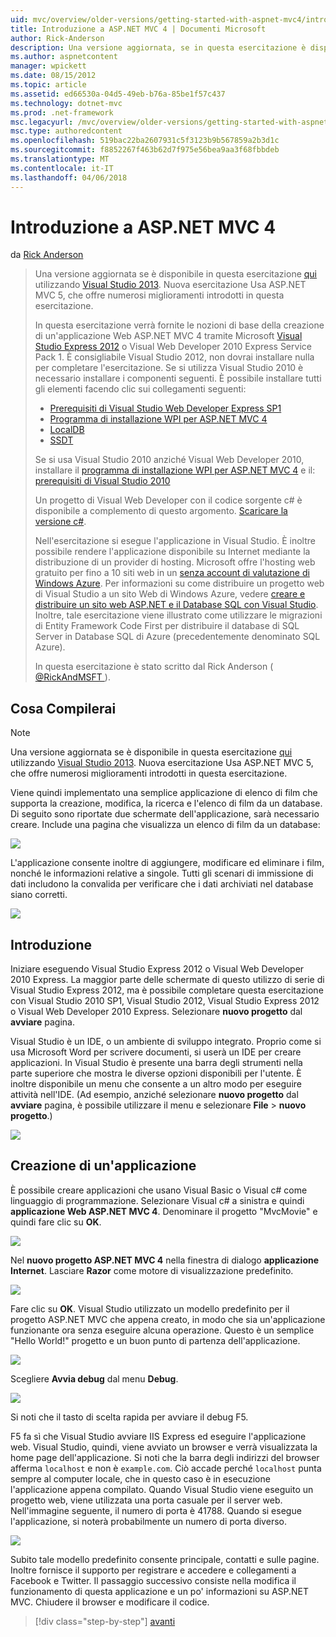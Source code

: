 ```yaml
---
uid: mvc/overview/older-versions/getting-started-with-aspnet-mvc4/intro-to-aspnet-mvc-4
title: Introduzione a ASP.NET MVC 4 | Documenti Microsoft
author: Rick-Anderson
description: Una versione aggiornata, se in questa esercitazione è disponibile qui con Visual Studio 2013. Nuova esercitazione Usa ASP.NET MVC 5, che offre numerosi miglioramenti rispetto t...
ms.author: aspnetcontent
manager: wpickett
ms.date: 08/15/2012
ms.topic: article
ms.assetid: ed66530a-04d5-49eb-b76a-85be1f57c437
ms.technology: dotnet-mvc
ms.prod: .net-framework
msc.legacyurl: /mvc/overview/older-versions/getting-started-with-aspnet-mvc4/intro-to-aspnet-mvc-4
msc.type: authoredcontent
ms.openlocfilehash: 519bac22ba2607931c5f3123b9b567859a2b3d1c
ms.sourcegitcommit: f8852267f463b62d7f975e56bea9aa3f68fbbdeb
ms.translationtype: MT
ms.contentlocale: it-IT
ms.lasthandoff: 04/06/2018
---
```

<a name="intro-to-aspnet-mvc-4"></a>Introduzione a ASP.NET MVC 4
====================
da [Rick Anderson](https://github.com/Rick-Anderson)

> Una versione aggiornata se è disponibile in questa esercitazione [qui](../../getting-started/introduction/getting-started.md) utilizzando [Visual Studio 2013](https://www.microsoft.com/visualstudio/eng/2013-downloads). Nuova esercitazione Usa ASP.NET MVC 5, che offre numerosi miglioramenti introdotti in questa esercitazione.
> 
> In questa esercitazione verrà fornite le nozioni di base della creazione di un'applicazione Web ASP.NET MVC 4 tramite Microsoft [Visual Studio Express 2012](https://www.microsoft.com/visualstudio/11/products/express) o Visual Web Developer 2010 Express Service Pack 1. È consigliabile Visual Studio 2012, non dovrai installare nulla per completare l'esercitazione. Se si utilizza Visual Studio 2010 è necessario installare i componenti seguenti. È possibile installare tutti gli elementi facendo clic sui collegamenti seguenti:
> 
> - [Prerequisiti di Visual Studio Web Developer Express SP1](https://www.microsoft.com/web/gallery/install.aspx?appid=VWD2010SP1Pack)
> - [Programma di installazione WPI per ASP.NET MVC 4](https://go.microsoft.com/fwlink/?LinkId=243392)
> - [LocalDB](https://www.microsoft.com/web/gallery/install.aspx?appid=SQLLocalDBOnly_11_0)
> - [SSDT](https://blogs.msdn.com/b/rickandy/archive/2012/08/02/installing-and-using-sql-server-data-tools-ssdt-on-visual-studio-2010-and-vwd.aspx)
> 
> Se si usa Visual Studio 2010 anziché Visual Web Developer 2010, installare il [programma di installazione WPI per ASP.NET MVC 4](https://go.microsoft.com/fwlink/?LinkId=243392) e il: [prerequisiti di Visual Studio 2010](https://www.microsoft.com/web/gallery/install.aspx?appsxml=&amp;appid=VS2010SP1Pack)
> 
> Un progetto di Visual Web Developer con il codice sorgente c# è disponibile a complemento di questo argomento. [Scaricare la versione c#](https://code.msdn.microsoft.com/Intro-to-ASPNET-MVC-4-61d0219d/file/114480/1/MvcMovie.zip).
> 
> Nell'esercitazione si esegue l'applicazione in Visual Studio. È inoltre possibile rendere l'applicazione disponibile su Internet mediante la distribuzione di un provider di hosting. Microsoft offre l'hosting web gratuito per fino a 10 siti web in un [senza account di valutazione di Windows Azure](https://www.windowsazure.com/pricing/free-trial/?WT.mc_id=A443DD604). Per informazioni su come distribuire un progetto web di Visual Studio a un sito Web di Windows Azure, vedere [creare e distribuire un sito web ASP.NET e il Database SQL con Visual Studio](https://docs.microsoft.com/dotnet/azure/). Inoltre, tale esercitazione viene illustrato come utilizzare le migrazioni di Entity Framework Code First per distribuire il database di SQL Server in Database SQL di Azure (precedentemente denominato SQL Azure).
> 
> In questa esercitazione è stato scritto dal Rick Anderson ( [ @RickAndMSFT ](https://twitter.com/#!/RickAndMSFT) ).


## <a name="what-youll-build"></a>Cosa Compilerai

> [!NOTE]
> Una versione aggiornata se è disponibile in questa esercitazione [qui](../../getting-started/introduction/getting-started.md) utilizzando [Visual Studio 2013](https://www.microsoft.com/visualstudio/eng/2013-downloads). Nuova esercitazione Usa ASP.NET MVC 5, che offre numerosi miglioramenti introdotti in questa esercitazione.


Viene quindi implementato una semplice applicazione di elenco di film che supporta la creazione, modifica, la ricerca e l'elenco di film da un database. Di seguito sono riportate due schermate dell'applicazione, sarà necessario creare. Include una pagina che visualizza un elenco di film da un database:

![](intro-to-aspnet-mvc-4/_static/image1.png)

L'applicazione consente inoltre di aggiungere, modificare ed eliminare i film, nonché le informazioni relative a singole. Tutti gli scenari di immissione di dati includono la convalida per verificare che i dati archiviati nel database siano corretti.

![](intro-to-aspnet-mvc-4/_static/image2.png)

## <a name="getting-started"></a>Introduzione

Iniziare eseguendo Visual Studio Express 2012 o Visual Web Developer 2010 Express. La maggior parte delle schermate di questo utilizzo di serie di Visual Studio Express 2012, ma è possibile completare questa esercitazione con Visual Studio 2010 SP1, Visual Studio 2012, Visual Studio Express 2012 o Visual Web Developer 2010 Express. Selezionare **nuovo progetto** dal **avviare** pagina.

Visual Studio è un IDE, o un ambiente di sviluppo integrato. Proprio come si usa Microsoft Word per scrivere documenti, si userà un IDE per creare applicazioni. In Visual Studio è presente una barra degli strumenti nella parte superiore che mostra le diverse opzioni disponibili per l'utente. È inoltre disponibile un menu che consente a un altro modo per eseguire attività nell'IDE. (Ad esempio, anziché selezionare **nuovo progetto** dal **avviare** pagina, è possibile utilizzare il menu e selezionare **File** &gt; **nuovo progetto**.)

![](intro-to-aspnet-mvc-4/_static/image3.png)

## <a name="creating-your-first-application"></a>Creazione di un'applicazione

È possibile creare applicazioni che usano Visual Basic o Visual c# come linguaggio di programmazione. Selezionare Visual c# a sinistra e quindi **applicazione Web ASP.NET MVC 4**. Denominare il progetto &quot;MvcMovie&quot; e quindi fare clic su **OK**.

![](intro-to-aspnet-mvc-4/_static/image4.png)

Nel **nuovo progetto ASP.NET MVC 4** nella finestra di dialogo **applicazione Internet**. Lasciare **Razor** come motore di visualizzazione predefinito.

![](intro-to-aspnet-mvc-4/_static/image5.png)

Fare clic su **OK**. Visual Studio utilizzato un modello predefinito per il progetto ASP.NET MVC che appena creato, in modo che sia un'applicazione funzionante ora senza eseguire alcuna operazione. Questo è un semplice &quot;Hello World!&quot; progetto e un buon punto di partenza dell'applicazione.

![](intro-to-aspnet-mvc-4/_static/image6.png)

Scegliere **Avvia debug** dal menu **Debug**.

![](intro-to-aspnet-mvc-4/_static/image7.png)

Si noti che il tasto di scelta rapida per avviare il debug F5.

F5 fa sì che Visual Studio avviare IIS Express ed eseguire l'applicazione web. Visual Studio, quindi, viene avviato un browser e verrà visualizzata la home page dell'applicazione. Si noti che la barra degli indirizzi del browser afferma `localhost` e non è `example.com`. Ciò accade perché `localhost` punta sempre al computer locale, che in questo caso è in esecuzione l'applicazione appena compilato. Quando Visual Studio viene eseguito un progetto web, viene utilizzata una porta casuale per il server web. Nell'immagine seguente, il numero di porta è 41788. Quando si esegue l'applicazione, si noterà probabilmente un numero di porta diverso.

![](intro-to-aspnet-mvc-4/_static/image8.png)

Subito tale modello predefinito consente principale, contatti e sulle pagine. Inoltre fornisce il supporto per registrare e accedere e collegamenti a Facebook e Twitter. Il passaggio successivo consiste nella modifica il funzionamento di questa applicazione e un po' informazioni su ASP.NET MVC. Chiudere il browser e modificare il codice.

> [!div class="step-by-step"]
> [avanti](adding-a-controller.md)

